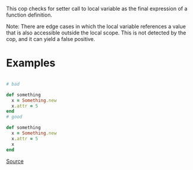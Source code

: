 
This cop checks for setter call to local variable as the final
expression of a function definition.

Note: There are edge cases in which the local variable references a
value that is also accessible outside the local scope. This is not
detected by the cop, and it can yield a false positive.

# Examples

```ruby

# bad

def something
  x = Something.new
  x.attr = 5
end
# good

def something
  x = Something.new
  x.attr = 5
  x
end
```

[Source](http://www.rubydoc.info/gems/rubocop/RuboCop/Cop/Lint/UselessSetterCall)